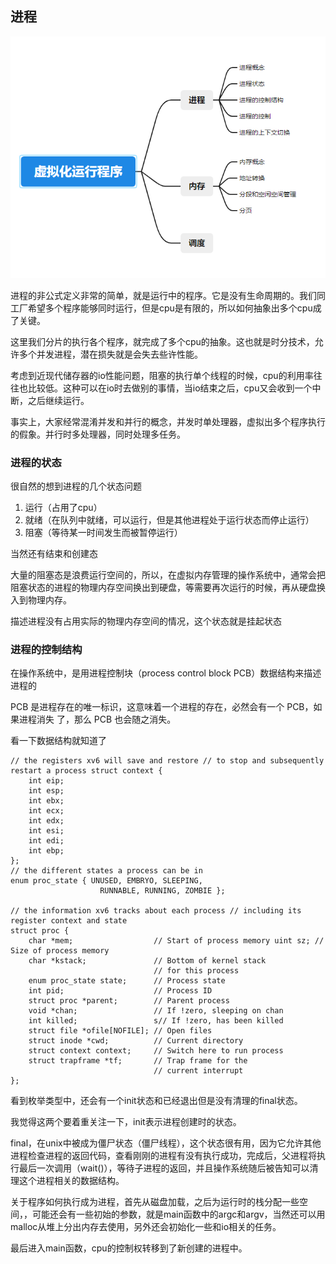 ## 进程

![导图](./pic/1.png)

进程的非公式定义非常的简单，就是运行中的程序。它是没有生命周期的。我们同工厂希望多个程序能够同时运行，但是cpu是有限的，所以如何抽象出多个cpu成了关键。

这里我们分片的执行各个程序，就完成了多个cpu的抽象。这也就是时分技术，允许多个并发进程，潜在损失就是会失去些许性能。

考虑到近现代储存器的io性能问题，阻塞的执行单个线程的时候，cpu的利用率往往也比较低。这种可以在io时去做别的事情，当io结束之后，cpu又会收到一个中断，之后继续运行。

事实上，大家经常混淆并发和并行的概念，并发时单处理器，虚拟出多个程序执行的假象。并行时多处理器，同时处理多任务。

### 进程的状态

很自然的想到进程的几个状态问题

1. 运行（占用了cpu）
2. 就绪（在队列中就绪，可以运行，但是其他进程处于运行状态而停止运行）
3. 阻塞（等待某一时间发生而被暂停运行）

当然还有结束和创建态

大量的阻塞态是浪费运行空间的，所以，在虚拟内存管理的操作系统中，通常会把阻塞状态的进程的物理内存空间换出到硬盘，等需要再次运⾏的时候，再从硬盘换⼊到物理内存。

描述进程没有占⽤实际的物理内存空间的情况，这个状态就是挂起状态

### 进程的控制结构

在操作系统中，是⽤进程控制块（process control block   PCB）数据结构来描述进程的

PCB 是进程存在的唯⼀标识，这意味着⼀个进程的存在，必然会有⼀个 PCB，如果进程消失 了，那么 PCB 也会随之消失。

看一下数据结构就知道了

```
// the registers xv6 will save and restore // to stop and subsequently restart a process struct context {
    int eip;
    int esp;
    int ebx;
    int ecx;
    int edx;
    int esi;
    int edi;
    int ebp; 
};
// the different states a process can be in 
enum proc_state { UNUSED, EMBRYO, SLEEPING,
					RUNNABLE, RUNNING, ZOMBIE };
					
// the information xv6 tracks about each process // including its register context and state 
struct proc {
	char *mem; 					// Start of process memory uint sz; // Size of process memory 
	char *kstack; 				// Bottom of kernel stack
    							// for this process
    enum proc_state state;     	// Process state 
    int pid;                    // Process ID
    struct proc *parent;       	// Parent process
    void *chan; 				// If !zero, sleeping on chan 
    int killed; 				s// If !zero, has been killed
    struct file *ofile[NOFILE]; // Open files
    struct inode *cwd;         	// Current directory
    struct context context;    	// Switch here to run process
    struct trapframe *tf;     	// Trap frame for the
    							// current interrupt
};			
```

看到枚举类型中，还会有一个init状态和已经退出但是没有清理的final状态。

我觉得这两个要着重关注一下，init表示进程创建时的状态。

final，在unix中被成为僵尸状态（僵尸线程），这个状态很有用，因为它允许其他进程检查进程的返回代码，查看刚刚的进程有没有执行成功，完成后，父进程将执行最后一次调用（wait()），等待子进程的返回，并且操作系统随后被告知可以清理这个进程相关的数据结构。

关于程序如何执行成为进程，首先从磁盘加载，之后为运行时的栈分配一些空间，，可能还会有一些初始的参数，就是main函数中的argc和argv，当然还可以用malloc从堆上分出内存去使用，另外还会初始化一些和io相关的任务。

最后进入main函数，cpu的控制权转移到了新创建的进程中。
